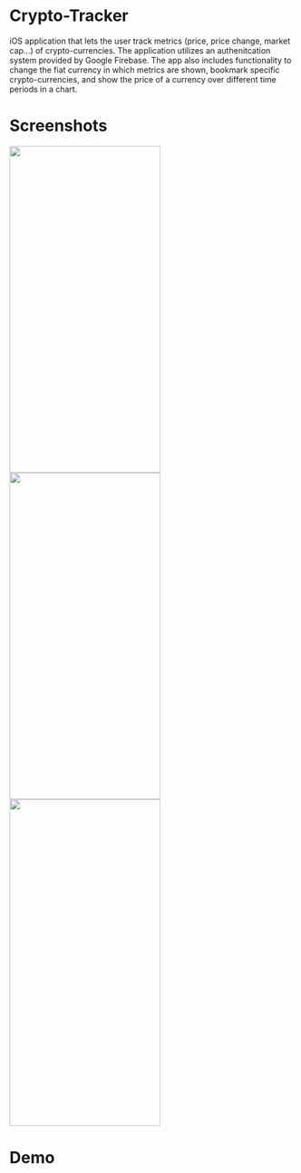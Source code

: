 # Crypto-Tracker

iOS application that lets the user track metrics (price, price change, market cap...) of crypto-currencies. The application utilizes an authenitcation 
system provided by Google Firebase. The app also includes functionality to change the fiat currency in which metrics are shown, bookmark specific 
crypto-currencies, and show the price of a currency over different time periods in a chart. 

# Screenshots 

<img src="https://user-images.githubusercontent.com/90746623/209684459-b4bbfef4-d573-4ae2-8431-477d5201b505.PNG" width="266" height="576"/><img src="https://user-images.githubusercontent.com/90746623/209684479-3abe8a03-b455-4c63-9ea2-27ae8d2ff05d.PNG" width="266" height="576"/><img src="https://user-images.githubusercontent.com/90746623/209684481-2f21ca9d-912c-4c6c-9ad5-f120dc6596e2.PNG" width="266" height="576"/>

# Demo 
